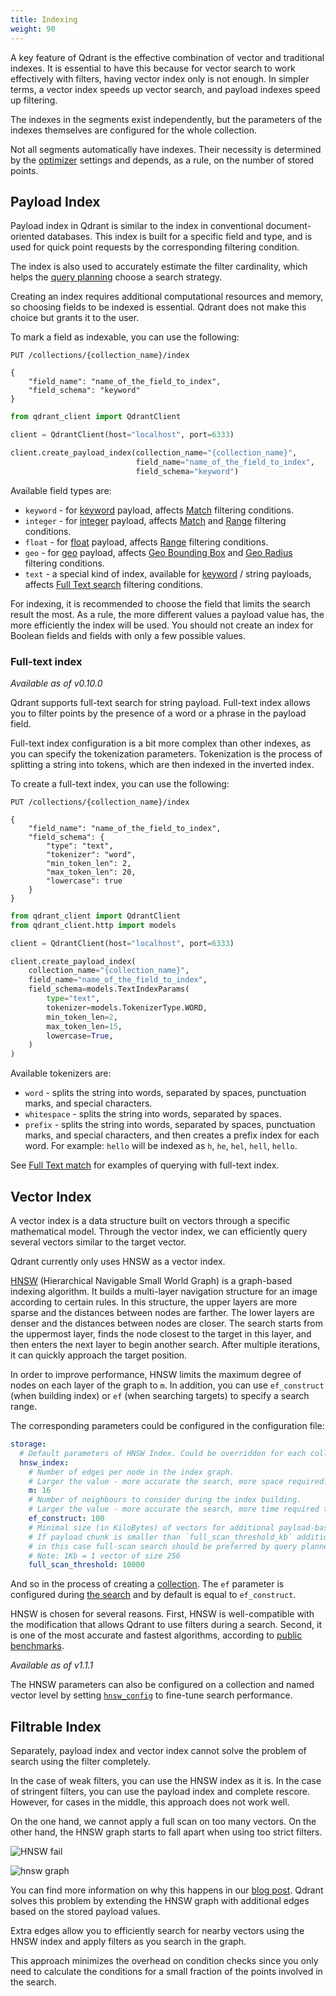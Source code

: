 ```yaml
---
title: Indexing
weight: 90
---
```


A key feature of Qdrant is the effective combination of vector and traditional indexes. It is essential to have this because for vector search to work effectively with filters, having vector index only is not enough. In simpler terms, a vector index speeds up vector search, and payload indexes speed up filtering.

The indexes in the segments exist independently, but the parameters of the indexes themselves are configured for the whole collection.

Not all segments automatically have indexes.
Their necessity is determined by the [optimizer](../optimizer) settings and depends, as a rule, on the number of stored points.

## Payload Index

Payload index in Qdrant is similar to the index in conventional document-oriented databases.
This index is built for a specific field and type, and is used for quick point requests by the corresponding filtering condition.

The index is also used to accurately estimate the filter cardinality, which helps the [query planning](../search#query-planning) choose a search strategy.

Creating an index requires additional computational resources and memory, so choosing fields to be indexed is essential. Qdrant does not make this choice but grants it to the user.

To mark a field as indexable, you can use the following:

```http
PUT /collections/{collection_name}/index

{
    "field_name": "name_of_the_field_to_index",
    "field_schema": "keyword"
}
```

```python
from qdrant_client import QdrantClient

client = QdrantClient(host="localhost", port=6333)

client.create_payload_index(collection_name="{collection_name}", 
                            field_name="name_of_the_field_to_index", 
                            field_schema="keyword")
```

Available field types are:

* `keyword` - for [keyword](../payload/#keyword) payload, affects [Match](../filtering/#match) filtering conditions.
* `integer` - for [integer](../payload/#integer) payload, affects [Match](../filtering/#match) and [Range](../filtering/#range) filtering conditions.
* `float` - for [float](../payload/#float) payload, affects [Range](../filtering/#range) filtering conditions.
* `geo` - for [geo](../payload/#geo) payload, affects [Geo Bounding Box](../filtering/#geo-bounding-box) and [Geo Radius](../filtering/#geo-radius) filtering conditions.
* `text` - a special kind of index, available for [keyword](../payload/#keyword) / string payloads, affects [Full Text search](../filtering/#full-text-match) filtering conditions.

For indexing, it is recommended to choose the field that limits the search result the most.
As a rule, the more different values a payload value has, the more efficiently the index will be used.
You should not create an index for Boolean fields and fields with only a few possible values.

### Full-text index

*Available as of v0.10.0*

Qdrant supports full-text search for string payload.
Full-text index allows you to filter points by the presence of a word or a phrase in the payload field.

Full-text index configuration is a bit more complex than other indexes, as you can specify the tokenization parameters.
Tokenization is the process of splitting a string into tokens, which are then indexed in the inverted index.

To create a full-text index, you can use the following:

```http
PUT /collections/{collection_name}/index

{
    "field_name": "name_of_the_field_to_index",
    "field_schema": {
        "type": "text",
        "tokenizer": "word",
        "min_token_len": 2,
        "max_token_len": 20,
        "lowercase": true
    }
}
```

```python
from qdrant_client import QdrantClient
from qdrant_client.http import models

client = QdrantClient(host="localhost", port=6333)

client.create_payload_index(
    collection_name="{collection_name}",
    field_name="name_of_the_field_to_index",
    field_schema=models.TextIndexParams(
        type="text",
        tokenizer=models.TokenizerType.WORD,
        min_token_len=2,
        max_token_len=15,
        lowercase=True,
    )
)
```

Available tokenizers are:

* `word` - splits the string into words, separated by spaces, punctuation marks, and special characters.
* `whitespace` - splits the string into words, separated by spaces.
* `prefix` - splits the string into words, separated by spaces, punctuation marks, and special characters, and then creates a prefix index for each word. For example: `hello` will be indexed as `h`, `he`, `hel`, `hell`, `hello`.

See [Full Text match](../filtering/#full-text-match) for examples of querying with full-text index.

## Vector Index

A vector index is a data structure built on vectors through a specific mathematical model.
Through the vector index, we can efficiently query several vectors similar to the target vector.

Qdrant currently only uses HNSW as a vector index.

[HNSW](https://arxiv.org/abs/1603.09320) (Hierarchical Navigable Small World Graph) is a graph-based indexing algorithm. It builds a multi-layer navigation structure for an image according to certain rules. In this structure, the upper layers are more sparse and the distances between nodes are farther. The lower layers are denser and the distances between nodes are closer. The search starts from the uppermost layer, finds the node closest to the target in this layer, and then enters the next layer to begin another search. After multiple iterations, it can quickly approach the target position.

In order to improve performance, HNSW limits the maximum degree of nodes on each layer of the graph to `m`. In addition, you can use `ef_construct` (when building index) or `ef` (when searching targets) to specify a search range.

The corresponding parameters could be configured in the configuration file:

```yaml
storage:
  # Default parameters of HNSW Index. Could be overridden for each collection or named vector individually
  hnsw_index:
    # Number of edges per node in the index graph.
    # Larger the value - more accurate the search, more space required.
    m: 16
    # Number of neighbours to consider during the index building.
    # Larger the value - more accurate the search, more time required to build index.
    ef_construct: 100
    # Minimal size (in KiloBytes) of vectors for additional payload-based indexing.
    # If payload chunk is smaller than `full_scan_threshold_kb` additional indexing won't be used -
    # in this case full-scan search should be preferred by query planner and additional indexing is not required.
    # Note: 1Kb = 1 vector of size 256
    full_scan_threshold: 10000

```

And so in the process of creating a [collection](../collections). The `ef` parameter is configured during [the search](../search) and by default is equal to `ef_construct`.

HNSW is chosen for several reasons.
First, HNSW is well-compatible with the modification that allows Qdrant to use filters during a search.
Second, it is one of the most accurate and fastest algorithms, according to [public benchmarks](https://github.com/erikbern/ann-benchmarks).

*Available as of v1.1.1*

The HNSW parameters can also be configured on a collection and named vector
level by setting [`hnsw_config`](../indexing/#vector-index) to fine-tune search
performance.

## Filtrable Index

Separately, payload index and vector index cannot solve the problem of search using the filter completely.

In the case of weak filters, you can use the HNSW index as it is. In the case of stringent filters, you can use the payload index and complete rescore.
However, for cases in the middle, this approach does not work well.

On the one hand, we cannot apply a full scan on too many vectors. On the other hand, the HNSW graph starts to fall apart when using too strict filters.

![HNSW fail](/docs/precision_by_m.png)

![hnsw graph](/docs/graph.gif)

You can find more information on why this happens in our [blog post](https://blog.vasnetsov.com/posts/categorical-hnsw/).
Qdrant solves this problem by extending the HNSW graph with additional edges based on the stored payload values.

Extra edges allow you to efficiently search for nearby vectors using the HNSW index and apply filters as you search in the graph.

This approach minimizes the overhead on condition checks since you only need to calculate the conditions for a small fraction of the points involved in the search.
